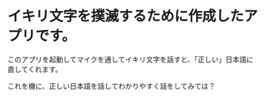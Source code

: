 # イキリ文字を撲滅するために作成したアプリです。
このアプリを起動してマイクを通してイキリ文字を話すと、「正しい」日本語に直してくれます。

これを機に、正しい日本語を話してわかりやすく話をしてみては？
